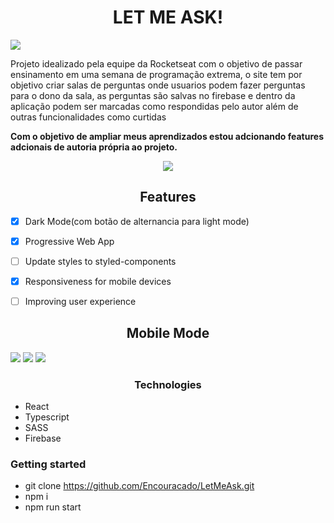 <H1 align="center">LET ME ASK!</H1>

<img src="https://live.staticflickr.com/65535/51280048381_f5a6e8be95_b.jpg" />

<p>Projeto idealizado pela equipe da Rocketseat com o objetivo de passar ensinamento em uma semana de programação extrema, o site tem por objetivo criar salas de perguntas onde usuarios podem fazer perguntas para o dono da sala, as perguntas são salvas no firebase e dentro da aplicação podem ser marcadas como respondidas pelo autor além de outras funcionalidades como curtidas</p>

<strong>Com o objetivo de ampliar meus aprendizados estou adcionando features adcionais de autoria própria ao projeto. </strong>


<div align="center">
  
  <img src="https://live.staticflickr.com/65535/51280224913_609987e353_b.jpg" />
</div>


<h2 align="center">Features</h2>

- [x] Dark Mode(com botão de alternancia para light mode)
- [x] Progressive Web App 
- [ ] Update styles to styled-components
- [x] Responsiveness for mobile devices
- [ ] Improving user experience


<h2 align="center">Mobile Mode</h2>

<img src="https://live.staticflickr.com/65535/51283613178_2c486d4e23_b.jpg"/>
<img src="https://live.staticflickr.com/65535/51282693707_c9ea037723_b.jpg"/>
<img src="https://live.staticflickr.com/65535/51284166219_bd74e7b7cb_b.jpg"/>
  
<h3 align="center">Technologies</h3>

- React
- Typescript
- SASS
- Firebase

<h3>Getting started</h3>

- git clone https://github.com/Encouracado/LetMeAsk.git
- npm i
- npm run start
